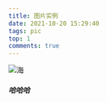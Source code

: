 ```yaml
---
title: 图片实例
date: 2021-10-20 15:29:40
tags: pic
top: 1
comments: true
---
```


![海](https://w.wallhaven.cc/full/3z/wallhaven-3z32j3.jpg)

##### 哈哈哈
